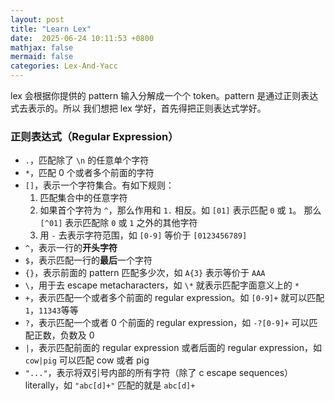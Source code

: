 ```yaml
---
layout: post
title: "Learn Lex"
date:  2025-06-24 10:11:53 +0800
mathjax: false
mermaid: false
categories: Lex-And-Yacc
---
```


lex 会根据你提供的 pattern 输入分解成一个个 token。pattern 是通过正则表达式去表示的。所以
我们想把 lex 学好，首先得把正则表达式学好。

### 正则表达式（Regular Expression）
- `.`，匹配除了 `\n` 的任意单个字符
- `*`，匹配 0 个或者多个前面的字符
- `[]`，表示一个字符集合。有如下规则：
    1. 匹配集合中的任意字符
    2. 如果首个字符为 `^`，那么作用和 `1.` 相反。如 `[01]` 表示匹配 `0` 或 `1`。
    那么 `[^01]` 表示匹配除 `0` 或 `1` 之外的其他字符
    3. 用 `-` 去表示字符范围，如 `[0-9]` 等价于 `[0123456789]`
- `^`，表示一行的**开头字符**
- `$`，表示匹配一行的**最后**一个字符
- `{}`，表示前面的 pattern 匹配多少次，如 `A{3}` 表示等价于 `AAA`
- `\`，用于去 escape metacharacters，如 `\*` 就表示匹配字面意义上的 `*`
- `+`，表示匹配一个或者多个前面的 regular expression。如 `[0-9]+` 就可以匹配 `1`，`11343`等等
- `?`，表示匹配一个或者 0 个前面的 regular expression，如 `-?[0-9]+` 可以匹配正数，负数及 0
- `|`，表示匹配前面的 regular expression 或者后面的 regular expression，如 `cow|pig` 可以匹配
cow 或者 pig
- `"..."`，表示将双引号内部的所有字符（除了 c escape sequences） literally，如 `"abc[d]+"` 匹配的就是 `abc[d]+`
